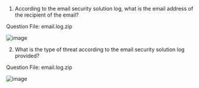 1. According to the email security solution log, what is the email address of the recipient of the email?

Question File: email.log.zip


![image](https://github.com/user-attachments/assets/b4ab9a4f-d67f-4338-9cea-774ace34cccb)


2. What is the type of threat according to the email security solution log provided?

Question File: email.log.zip

![image](https://github.com/user-attachments/assets/fa9b4f1e-2645-4bea-acc5-c3832a06c96b)


